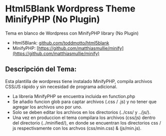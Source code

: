 # Html5Blank Wordpress Theme MinifyPHP (No Plugin)
Tema en blanco de Wordpress con MinifyPHP library (No Plugin)

* Html5Blank: [github.com/toddmotto/html5blank](https://github.com/toddmotto/html5blank)
* MinifyPHP: [https://github.com/matthiasmullie/minify](https://github.com/matthiasmullie/minify)

## Descripción del Tema:
Esta plantilla de wordpress tiene instalado MinifyPHP, compila archivos CSS/JS rápido y sin necesidad de programa adicional.

* La libreria MinifyPHP se encuentra incluida en function.php
* Se añadio funcion glob para captar archivos (.css / .js) y no tener que agregar los archivos uno por uno.
* Solo se deben editar los archivos en los directorios (../css/ y ../js/).
* Una vez en produccion el tema compilara los archivos (css/js) dentro del directorio (../minified/), en donde se encuentran los directorios css / js respectivamente con los archvos (css/min.css) & (js/min.js).
